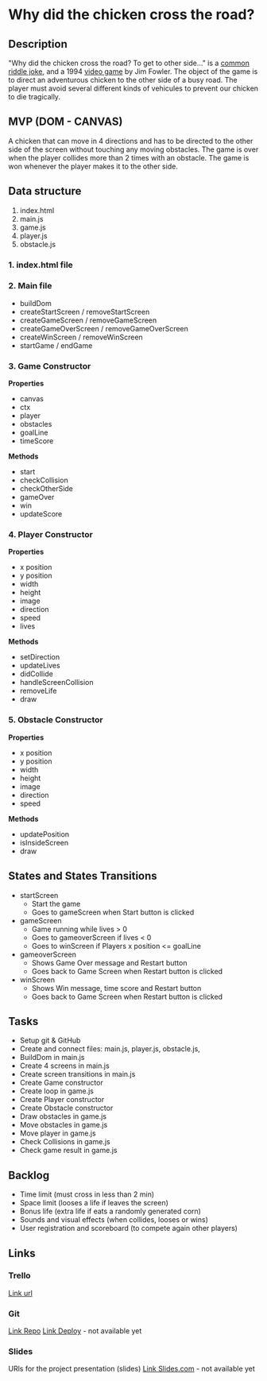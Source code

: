 # Why did the chicken cross the road?

## Description
"Why did the chicken cross the road? To get to other side..." is a [common riddle joke](https://en.wikipedia.org/wiki/Why_did_the_chicken_cross_the_road), and a 1994 [video game](https://archive.org/details/WhyDidTheChickenCrosstheRoadTheVideoGame_1020) by Jim Fowler.
The object of the game is to direct an adventurous chicken to the other side of a busy road. The player must avoid several different kinds of vehicules to prevent our chicken to die tragically. 


## MVP (DOM - CANVAS)
A chicken that can move in 4 directions and has to be directed to the other side of the screen without touching any moving obstacles. 
The game is over when the player collides more than 2 times with an obstacle. 
The game is won whenever the player makes it to the other side.


## Data structure
1. index.html
2. main.js
3. game.js
4. player.js
5. obstacle.js

### 1. index.html file

### 2. Main file

- buildDom
- createStartScreen / removeStartScreen
- createGameScreen / removeGameScreen
- createGameOverScreen / removeGameOverScreen
- createWinScreen / removeWinScreen
- startGame / endGame

### 3. Game Constructor

**Properties**
- canvas
- ctx
- player
- obstacles
- goalLine
- timeScore

**Methods**
- start
- checkCollision
- checkOtherSide
- gameOver
- win
- updateScore

### 4. Player Constructor

**Properties**
- x position
- y position
- width
- height
- image
- direction
- speed
- lives

**Methods**
- setDirection
- updateLives
- didCollide
- handleScreenCollision
- removeLife
- draw

### 5. Obstacle Constructor

**Properties**
- x position
- y position
- width
- height
- image
- direction
- speed

**Methods**
- updatePosition
- isInsideScreen
- draw 


## States and States Transitions
- startScreen
  - Start the game
  - Goes to gameScreen when Start button is clicked
- gameScreen
  - Game running while lives > 0
  - Goes to gameoverScreen if lives < 0
  - Goes to winScreen if Players x position <= goalLine
- gameoverScreen
  - Shows Game Over message and Restart button
  - Goes back to Game Screen when Restart button is clicked
- winScreen
  - Shows Win message, time score and Restart button
  - Goes back to Game Screen when Restart button is clicked


## Tasks
- Setup git & GitHub
- Create and connect files: main.js, player.js, obstacle.js, 
- BuildDom in main.js
- Create 4 screens in main.js
- Create screen transitions in main.js
- Create Game constructor
- Create loop in game.js
- Create Player constructor
- Create Obstacle constructor
- Draw obstacles in game.js
- Move obstacles in game.js
- Move player  in game.js
- Check Collisions  in game.js
- Check game result in game.js


## Backlog
- Time limit (must cross in less than 2 min)
- Space limit (looses a life if leaves the screen)
- Bonus life (extra life if eats a randomly generated corn)
- Sounds and visual effects (when collides, looses or wins)
- User registration and scoreboard (to compete again other players)


## Links

### Trello
[Link url](https://trello.com/invite/b/0VjAAZ5H/f3ea8c975f1011a647c9bc726fc656af/ironhack-project-1)


### Git
[Link Repo](https://github.com/caprosset/why-did-the-chicken-cross-the-road)
[Link Deploy](http://github.com) - not available yet


### Slides
URls for the project presentation (slides)
[Link Slides.com](http://slides.com) - not available yet